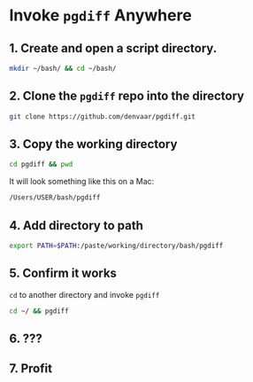 # Invoke `pgdiff` Anywhere

## 1. Create and open a script directory.

```bash
mkdir ~/bash/ && cd ~/bash/
```

## 2. Clone the `pgdiff` repo into the directory

```bash
git clone https://github.com/denvaar/pgdiff.git
```

## 3. Copy the working directory

```bash
cd pgdiff && pwd
```

It will look something like this on a Mac:

```bash
/Users/USER/bash/pgdiff
```

## 4. Add directory to path


```bash
export PATH=$PATH:/paste/working/directory/bash/pgdiff
```

## 5. Confirm it works

`cd` to another directory and invoke `pgdiff`

```bash
cd ~/ && pgdiff
```

## 6. ???

## 7. Profit

